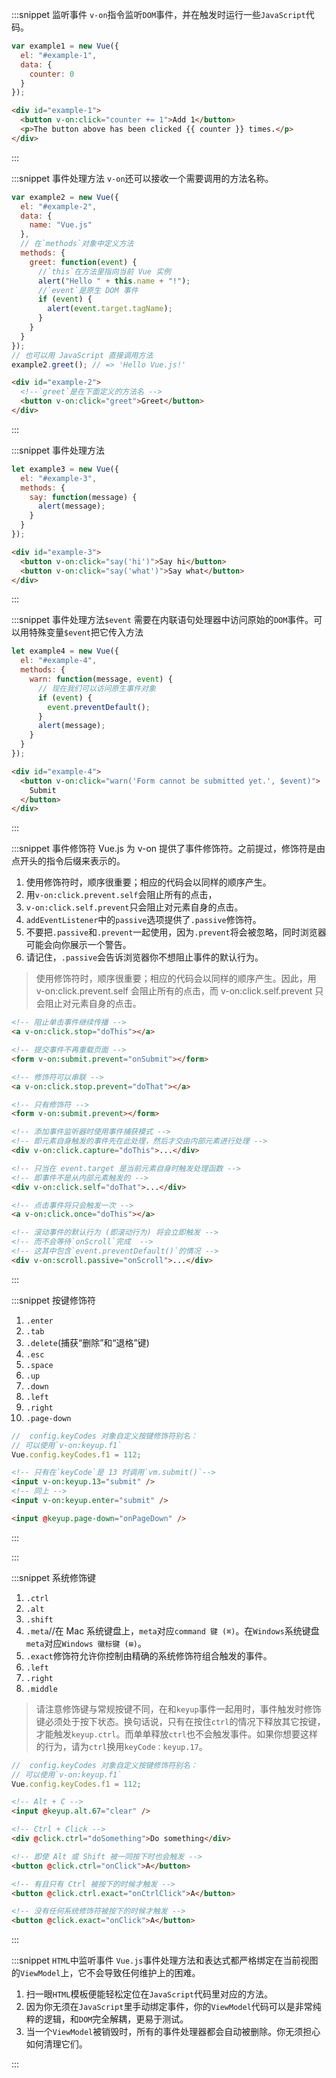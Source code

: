 :::snippet 监听事件
`v-on`指令监听`DOM`事件，并在触发时运行一些`JavaScript`代码。

```javascript
var example1 = new Vue({
  el: "#example-1",
  data: {
    counter: 0
  }
});
```

```html
<div id="example-1">
  <button v-on:click="counter += 1">Add 1</button>
  <p>The button above has been clicked {{ counter }} times.</p>
</div>
```

:::

:::snippet 事件处理方法
`v-on`还可以接收一个需要调用的方法名称。

```javascript
var example2 = new Vue({
  el: "#example-2",
  data: {
    name: "Vue.js"
  },
  // 在`methods`对象中定义方法
  methods: {
    greet: function(event) {
      //`this`在方法里指向当前 Vue 实例
      alert("Hello " + this.name + "!");
      //`event`是原生 DOM 事件
      if (event) {
        alert(event.target.tagName);
      }
    }
  }
});
// 也可以用 JavaScript 直接调用方法
example2.greet(); // => 'Hello Vue.js!'
```

```html
<div id="example-2">
  <!--`greet`是在下面定义的方法名 -->
  <button v-on:click="greet">Greet</button>
</div>
```

:::

:::snippet 事件处理方法

```javascript
let example3 = new Vue({
  el: "#example-3",
  methods: {
    say: function(message) {
      alert(message);
    }
  }
});
```

```html
<div id="example-3">
  <button v-on:click="say('hi')">Say hi</button>
  <button v-on:click="say('what')">Say what</button>
</div>
```

:::

:::snippet 事件处理方法`$event`
需要在内联语句处理器中访问原始的`DOM`事件。可以用特殊变量`$event`把它传入方法

```javascript
let example4 = new Vue({
  el: "#example-4",
  methods: {
    warn: function(message, event) {
      // 现在我们可以访问原生事件对象
      if (event) {
        event.preventDefault();
      }
      alert(message);
    }
  }
});
```

```html
<div id="example-4">
  <button v-on:click="warn('Form cannot be submitted yet.', $event)">
    Submit
  </button>
</div>
```

:::

:::snippet 事件修饰符
Vue.js 为 v-on 提供了事件修饰符。之前提过，修饰符是由点开头的指令后缀来表示的。
1. 使用修饰符时，顺序很重要；相应的代码会以同样的顺序产生。
2. 用`v-on:click.prevent.self`会阻止所有的点击，
3. `v-on:click.self.prevent`只会阻止对元素自身的点击。
4. `addEventListener`中的`passive`选项提供了`.passive`修饰符。
5. 不要把`.passive`和`.prevent`一起使用，因为`.prevent`将会被忽略，同时浏览器可能会向你展示一个警告。
6. 请记住，`.passive`会告诉浏览器你不想阻止事件的默认行为。

> 使用修饰符时，顺序很重要；相应的代码会以同样的顺序产生。因此，用 v-on:click.prevent.self 会阻止所有的点击，而 v-on:click.self.prevent 只会阻止对元素自身的点击。

```html
<!-- 阻止单击事件继续传播 -->
<a v-on:click.stop="doThis"></a>

<!-- 提交事件不再重载页面 -->
<form v-on:submit.prevent="onSubmit"></form>

<!-- 修饰符可以串联 -->
<a v-on:click.stop.prevent="doThat"></a>

<!-- 只有修饰符 -->
<form v-on:submit.prevent></form>

<!-- 添加事件监听器时使用事件捕获模式 -->
<!-- 即元素自身触发的事件先在此处理，然后才交由内部元素进行处理 -->
<div v-on:click.capture="doThis">...</div>

<!-- 只当在 event.target 是当前元素自身时触发处理函数 -->
<!-- 即事件不是从内部元素触发的 -->
<div v-on:click.self="doThat">...</div>

<!-- 点击事件将只会触发一次 -->
<a v-on:click.once="doThis"></a>

<!-- 滚动事件的默认行为 (即滚动行为) 将会立即触发 -->
<!-- 而不会等待`onScroll`完成  -->
<!-- 这其中包含`event.preventDefault()`的情况 -->
<div v-on:scroll.passive="onScroll">...</div>
```

:::

:::snippet 按键修饰符

1. `.enter`
2. `.tab`
3. `.delete`(捕获“删除”和“退格”键)
4. `.esc`
5. `.space`
6. `.up`
7. `.down`
8. `.left`
9. `.right`
10. `.page-down`

```javascript
//  config.keyCodes 对象自定义按键修饰符别名：
// 可以使用`v-on:keyup.f1`
Vue.config.keyCodes.f1 = 112;
```

```html
<!-- 只有在`keyCode`是 13 时调用`vm.submit()`-->
<input v-on:keyup.13="submit" />
<!-- 同上 -->
<input v-on:keyup.enter="submit" />

<input @keyup.page-down="onPageDown" />
```

:::

:::

:::snippet 系统修饰键

1. `.ctrl`
2. `.alt`
3. `.shift`
4. `.meta`//在 Mac 系统键盘上，`meta`对应`command 键 (⌘)`。在`Windows`系统键盘`meta`对应`Windows 徽标键 (⊞)`。
5. `.exact`修饰符允许你控制由精确的系统修饰符组合触发的事件。
6. `.left`
7. `.right`
8. `.middle`

> 请注意修饰键与常规按键不同，在和`keyup`事件一起用时，事件触发时修饰键必须处于按下状态。换句话说，只有在按住`ctrl`的情况下释放其它按键，才能触发`keyup.ctrl`。而单单释放`ctrl`也不会触发事件。如果你想要这样的行为，请为`ctrl`换用`keyCode：keyup.17`。

```javascript
//  config.keyCodes 对象自定义按键修饰符别名：
// 可以使用`v-on:keyup.f1`
Vue.config.keyCodes.f1 = 112;
```

```html
<!-- Alt + C -->
<input @keyup.alt.67="clear" />

<!-- Ctrl + Click -->
<div @click.ctrl="doSomething">Do something</div>

<!-- 即使 Alt 或 Shift 被一同按下时也会触发 -->
<button @click.ctrl="onClick">A</button>

<!-- 有且只有 Ctrl 被按下的时候才触发 -->
<button @click.ctrl.exact="onCtrlClick">A</button>

<!-- 没有任何系统修饰符被按下的时候才触发 -->
<button @click.exact="onClick">A</button>
```

:::

:::snippet `HTML`中监听事件
`Vue.js`事件处理方法和表达式都严格绑定在当前视图的`ViewModel`上，它不会导致任何维护上的困难。

1. 扫一眼`HTML`模板便能轻松定位在`JavaScript`代码里对应的方法。
2. 因为你无须在`JavaScript`里手动绑定事件，你的`ViewModel`代码可以是非常纯粹的逻辑，和`DOM`完全解耦，更易于测试。
3. 当一个`ViewModel`被销毁时，所有的事件处理器都会自动被删除。你无须担心如何清理它们。

:::
